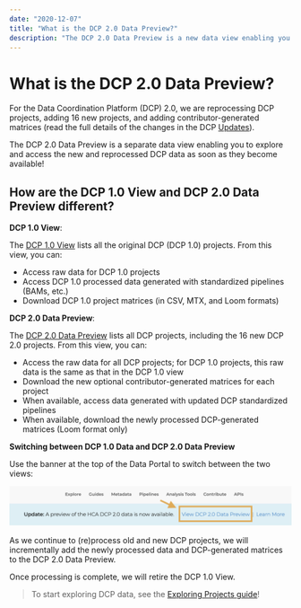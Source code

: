 ```yaml
---
date: "2020-12-07"
title: "What is the DCP 2.0 Data Preview?"
description: "The DCP 2.0 Data Preview is a new data view enabling you to explore and access the new and reprocessed DCP data as soon as they become available."
---
```


# What is the DCP 2.0 Data Preview?

For the Data Coordination Platform (DCP) 2.0, we are reprocessing DCP projects, adding 16 new projects, and adding contributor-generated matrices (read the full details of the changes in the DCP [Updates](/dcp-updates)).  

The DCP 2.0 Data Preview is a separate data view enabling you to explore and access the new and reprocessed DCP data as soon as they become available! 

## How are the DCP 1.0 View and DCP 2.0 Data Preview different?

**DCP 1.0 View**:

The [DCP 1.0 View](https://dcp2.data.humancellatlas.org/explore/projects?filter=%5B%7B%22facetName%22:%22genusSpecies%22,%22terms%22:%5B%22Homo%20sapiens%22%5D%7D%5D&catalog=dcp1) lists all the original DCP (DCP 1.0) projects. 
From this view, you can:
- Access raw data for DCP 1.0 projects
- Access DCP 1.0 processed data generated with standardized pipelines (BAMs, etc.)
- Download DCP 1.0 project matrices (in CSV, MTX, and Loom formats)

**DCP 2.0 Data Preview**:

The [DCP 2.0 Data Preview](https://dcp2.data.humancellatlas.org/explore/projects?filter=%5B%7B%22facetName%22:%22genusSpecies%22,%22terms%22:%5B%22Homo%20sapiens%22%5D%7D%5D&catalog=dcp2) lists all DCP projects, including the 16 new DCP 2.0 projects.
From this view, you can:
- Access the raw data for all DCP projects; for DCP 1.0 projects, this raw data is the same as that in the DCP 1.0 view 
- Download the new optional contributor-generated matrices for each project
- When available, access data generated with updated DCP standardized pipelines
- When available, download the newly processed DCP-generated matrices (Loom format only)

**Switching between DCP 1.0 Data and DCP 2.0 Data Preview**

Use the banner at the top of the Data Portal to switch between the two views:

![Data Preview](../../guides/_images/data_preview_2.png "Data Preview")


As we continue to (re)process old and new DCP projects, we will incrementally add the newly processed data and DCP-generated matrices to the DCP 2.0 Data Preview. 

Once processing is complete, we will retire the DCP 1.0 View. 

> To start exploring DCP data, see the [Exploring Projects guide](/guides)!
